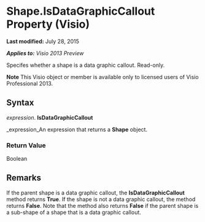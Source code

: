 
# Shape.IsDataGraphicCallout Property (Visio)

 **Last modified:** July 28, 2015

 _**Applies to:** Visio 2013 Preview_

Specifes whether a shape is a data graphic callout. Read-only.


 **Note**  This Visio object or member is available only to licensed users of Visio Professional 2013.


## Syntax

 _expression_. **IsDataGraphicCallout**

 _expression_An expression that returns a  **Shape** object.


### Return Value

Boolean


## Remarks

If the parent shape is a data graphic callout, the  **IsDataGraphicCallout** method returns **True**. If the shape is not a data graphic callout, the method returns  **False**. Note that the method also returns  **False** if the parent shape is a sub-shape of a shape that is a data graphic callout.

